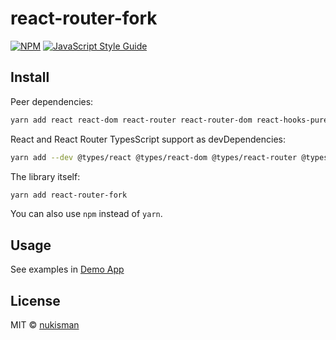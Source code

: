 # react-router-fork

> 

[![NPM](https://img.shields.io/npm/v/react-router-fork.svg)](https://www.npmjs.com/package/react-router-fork) [![JavaScript Style Guide](https://img.shields.io/badge/code_style-standard-brightgreen.svg)](https://standardjs.com)

## Install

Peer dependencies:
```bash
yarn add react react-dom react-router react-router-dom react-hooks-pure
```

React and React Router TypesScript support as devDependencies:
```bash
yarn add --dev @types/react @types/react-dom @types/react-router @types/react-router-dom
```

The library itself:
```bash
yarn add react-router-fork
```

You can also use `npm` instead of `yarn`.

## Usage

See examples in [Demo App](https://github.com/nukisman/react-router-fork/blob/master/demo/src/App.tsx)

## License

MIT © [nukisman](https://github.com/nukisman)
